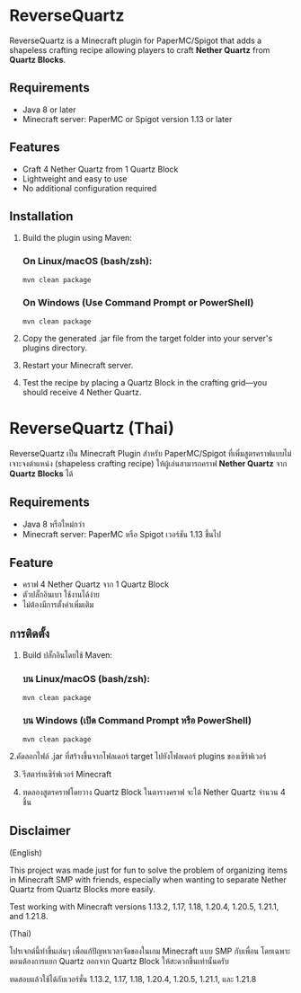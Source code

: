 # ReverseQuartz

ReverseQuartz is a Minecraft plugin for PaperMC/Spigot that adds a shapeless crafting recipe allowing players to craft **Nether Quartz** from **Quartz Blocks**.

## Requirements

- Java 8 or later
- Minecraft server: PaperMC or Spigot version 1.13 or later

## Features

- Craft 4 Nether Quartz from 1 Quartz Block
- Lightweight and easy to use
- No additional configuration required

## Installation

1. Build the plugin using Maven:

   ### On Linux/macOS (bash/zsh):
   ```bash
   mvn clean package
   ```
   
   ### On Windows (Use Command Prompt or PowerShell)
   ```
   mvn clean package
   ```

2. Copy the generated .jar file from the target folder into your server's plugins directory.
 
3. Restart your Minecraft server.

4. Test the recipe by placing a Quartz Block in the crafting grid—you should receive 4 Nether Quartz.

# ReverseQuartz (Thai)

ReverseQuartz เป็น Minecraft Plugin สำหรับ PaperMC/Spigot ที่เพิ่มสูตรคราฟแบบไม่เจาะจงตำแหน่ง (shapeless crafting recipe) ให้ผู้เล่นสามารถคราฟ **Nether Quartz** จาก **Quartz Blocks** ได้

## Requirements

- Java 8 หรือใหม่กว่า
- Minecraft server: PaperMC หรือ Spigot เวอร์ชัน 1.13 ขึ้นไป


## Feature

- คราฟ 4 Nether Quartz จาก 1 Quartz Block
- ตัวปลั๊กอินเบา ใช้งานได้ง่าย
- ไม่ต้องมีการตั้งค่าเพิ่มเติม

## การติดตั้ง

1. Build ปลั๊กอินโดยใช้ Maven:

   ### บน Linux/macOS (bash/zsh):
   ```bash
   mvn clean package
   ```
   
   ### บน Windows (เปิด Command Prompt หรือ PowerShell)
   ```
   mvn clean package
   ```
2.คัดลอกไฟล์ .jar ที่สร้างขึ้นจากโฟลเดอร์ target ไปยังโฟลเดอร์ plugins ของเซิร์ฟเวอร์

3. รีสตาร์ทเซิร์ฟเวอร์ Minecraft

4. ทดลองสูตรคราฟโดยวาง Quartz Block ในตารางคราฟ จะได้ Nether Quartz จำนวน 4 ชิ้น

## Disclaimer

(English)

This project was made just for fun to solve the problem of organizing items in Minecraft SMP with friends, especially when wanting to separate Nether Quartz from Quartz Blocks more easily.

Test working with Minecraft versions 1.13.2, 1.17, 1.18, 1.20.4, 1.20.5, 1.21.1, and 1.21.8.

(Thai)

โปรเจกต์นี้ทำขึ้นเล่นๆ เพื่อแก้ปัญหาเวลาจัดของในเกม Minecraft แบบ SMP กับเพื่อน โดยเฉพาะตอนต้องการแยก Quartz ออกจาก Quartz Block ให้สะดวกขึ้นเท่านั้นครับ

ทดสอบแล้วใช้ได้กับเวอร์ชั่น 1.13.2, 1.17, 1.18, 1.20.4, 1.20.5, 1.21.1, และ 1.21.8


   
   
